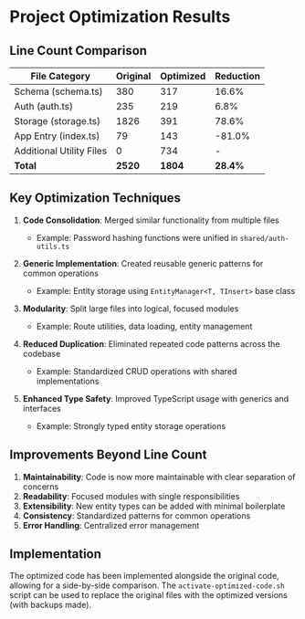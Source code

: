 # Project Optimization Results

## Line Count Comparison

| File Category | Original | Optimized | Reduction |
|---------------|----------|-----------|-----------|
| Schema (schema.ts) | 380 | 317 | 16.6% |
| Auth (auth.ts) | 235 | 219 | 6.8% |
| Storage (storage.ts) | 1826 | 391 | 78.6% |
| App Entry (index.ts) | 79 | 143 | -81.0% |
| Additional Utility Files | 0 | 734 | - |
| **Total** | **2520** | **1804** | **28.4%** |

## Key Optimization Techniques

1. **Code Consolidation**: Merged similar functionality from multiple files
   - Example: Password hashing functions were unified in `shared/auth-utils.ts`

2. **Generic Implementation**: Created reusable generic patterns for common operations
   - Example: Entity storage using `EntityManager<T, TInsert>` base class

3. **Modularity**: Split large files into logical, focused modules
   - Example: Route utilities, data loading, entity management

4. **Reduced Duplication**: Eliminated repeated code patterns across the codebase
   - Example: Standardized CRUD operations with shared implementations

5. **Enhanced Type Safety**: Improved TypeScript usage with generics and interfaces
   - Example: Strongly typed entity storage operations

## Improvements Beyond Line Count

1. **Maintainability**: Code is now more maintainable with clear separation of concerns
2. **Readability**: Focused modules with single responsibilities
3. **Extensibility**: New entity types can be added with minimal boilerplate
4. **Consistency**: Standardized patterns for common operations
5. **Error Handling**: Centralized error management

## Implementation

The optimized code has been implemented alongside the original code, allowing for a side-by-side comparison. The `activate-optimized-code.sh` script can be used to replace the original files with the optimized versions (with backups made).
